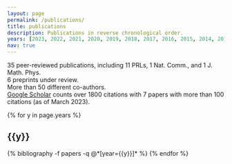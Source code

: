 ```yaml
---
layout: page
permalink: /publications/
title: publications
description: Publications in reverse chronological order.
years: [2023, 2022, 2021, 2020, 2019, 2018, 2017, 2016, 2015, 2014, 2013, 2012]
nav: true
---
```


[comment]: # (List of my scientific publications.)

35 peer-reviewed publications, including 11 PRLs, 1
Nat. Comm., and 1 J. Math. Phys. \
6 preprints under review. \
More than 50 different co-authors. \
[Google Scholar](https://scholar.google.com/citations?user=9S-Jrs4AAAAJ) counts over 1800 citations with 7 papers with more than 100 citations (as of March 2023).

<div class="publications">

{% for y in page.years %}
  <h2 class="year">{{y}}</h2>
  {% bibliography -f papers -q @*[year={{y}}]* %}
{% endfor %}

</div>

